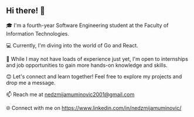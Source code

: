 ## Hi there! 👋

🎓 I'm a fourth-year Software Engineering student at the Faculty of Information Technologies.

💻 Currently, I'm diving into the world of Go and React.

🚀 While I may not have loads of experience just yet, I'm open to internships and job opportunities to gain more hands-on knowledge and skills.

😊 Let's connect and learn together! Feel free to explore my projects and drop me a message.

📫 Reach me at nedzmijamuminovic2001@gmail.com

🌐 Connect with me on https://www.linkedin.com/in/nedzmijamuminovic/
